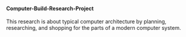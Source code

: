 #### Computer-Build-Research-Project

This research is about typical computer architecture by planning, researching, and shopping for the parts of a modern computer system.
